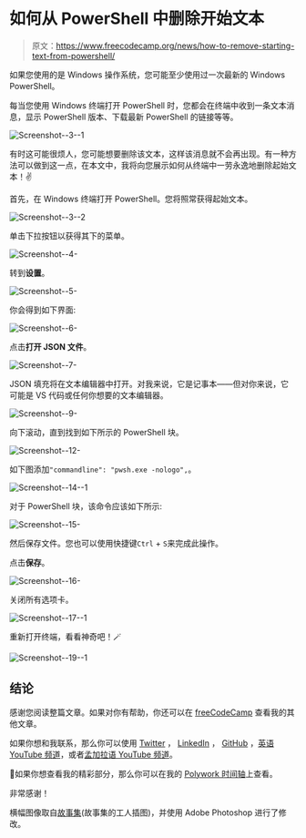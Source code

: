 # 如何从 PowerShell 中删除开始文本

> 原文：<https://www.freecodecamp.org/news/how-to-remove-starting-text-from-powershell/>

如果您使用的是 Windows 操作系统，您可能至少使用过一次最新的 Windows PowerShell。

每当您使用 Windows 终端打开 PowerShell 时，您都会在终端中收到一条文本消息，显示 PowerShell 版本、下载最新 PowerShell 的链接等等。

![Screenshot--3--1](img/a84b5f1b933b43293f8ddb23f6994f9c.png)

有时这可能很烦人，您可能想要删除该文本，这样该消息就不会再出现。有一种方法可以做到这一点，在本文中，我将向您展示如何从终端中一劳永逸地删除起始文本！✌️

首先，在 Windows 终端打开 PowerShell。您将照常获得起始文本。

![Screenshot--3--2](img/8684bb5692eaf2d5329fcc65cf599349.png)

单击下拉按钮以获得其下的菜单。

![Screenshot--4-](img/5f9bc09d55df77687a2de096453bb1bf.png)

转到**设置**。

![Screenshot--5-](img/aa314959fcbe0e609b5c025c6d673362.png)

你会得到如下界面:

![Screenshot--6-](img/6982b1b87d5c11bac8337c462f3e73d4.png)

点击**打开 JSON 文件**。

![Screenshot--7-](img/baecc8678d1f3210220c3f24f734071b.png)

JSON 填充将在文本编辑器中打开。对我来说，它是记事本——但对你来说，它可能是 VS 代码或任何你想要的文本编辑器。

![Screenshot--9-](img/ceb3a2299f50c4c78b5fca146caa76ae.png)

向下滚动，直到找到如下所示的 PowerShell 块。

![Screenshot--12-](img/b8f921eeea02cc795c622f880e222720.png)

如下图添加`"commandline": "pwsh.exe -nologo",`。

![Screenshot--14--1](img/691b14dfbbf9188c86061eb3e8c621dd.png)

对于 PowerShell 块，该命令应该如下所示:

![Screenshot--15-](img/805a9d428805de1b831f52c7e0c1cb46.png)

然后保存文件。您也可以使用快捷键`Ctrl` + `S`来完成此操作。

点击**保存**。

![Screenshot--16-](img/dcdd6ac0cc4842b9d534dd7aa76682fe.png)

关闭所有选项卡。

![Screenshot--17--1](img/68e2858847af3403938cbe7d1832b7ff.png)

重新打开终端，看看神奇吧！🪄

![Screenshot--19--1](img/77b47e97666b59ed012107e28c665b73.png)

## 结论

感谢您阅读整篇文章。如果对你有帮助，你还可以在 [freeCodeCamp](https://www.freecodecamp.org/news/author/fahimbinamin/) 查看我的其他文章。

如果你想和我联系，那么你可以使用 [Twitter](https://twitter.com/Fahim_FBA) ， [LinkedIn](https://www.linkedin.com/in/fahimfba/) ， [GitHub](https://github.com/FahimFBA) ，[英语 YouTube 频道](https://www.youtube.com/channel/UCG97GCUifMS2Vm28tgXQi0Q)，或者[孟加拉语 YouTube 频道](https://www.youtube.com/channel/UCEF4lxmpBKV2oYCSFH6ExIQ)。

💫如果你想查看我的精彩部分，那么你可以在我的 [Polywork 时间轴](https://www.polywork.com/fahimbinamin)上查看。

非常感谢！

横幅图像取自[故事集](https://storyset.com/worker)(故事集的工人插图)，并使用 Adobe Photoshop 进行了修改。